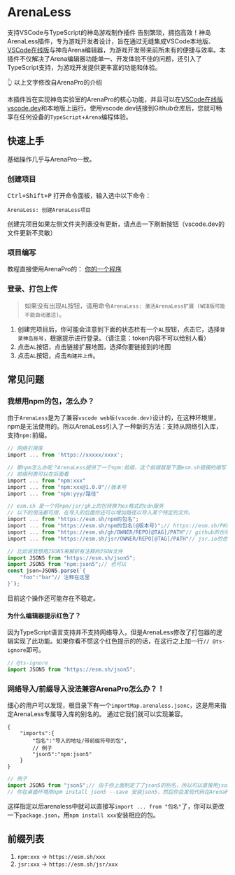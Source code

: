 # ArenaLess
支持VSCode与TypeScript的神岛游戏制作插件
告别繁琐，拥抱高效！神岛ArenaLess插件，专为游戏开发者设计，旨在通过无缝集成VSCode本地版、[VSCode在线版](https://vscode.dev)与神岛Arena编辑器，为游戏开发带来前所未有的便捷与效率。本插件不仅解决了Arena编辑器功能单一、开发体验不佳的问题，还引入了TypeScript支持，为游戏开发提供更丰富的功能和体验。

👆 以上文字修改自ArenaPro的介绍

本插件旨在实现神岛实验室的ArenaPro的核心功能，并且可以在[VSCode在线版 vscode.dev](https://vscode.dev)和本地版上运行。使用vscode.dev链接到Github仓库后，您就可畅享在任何设备的`TypeScript`+`Arena`编程体验。

## 快速上手
基础操作几乎与ArenaPro一致。
### 创建项目
<kbd>Ctrl+Shift+P</kbd> 打开命令面板，输入选中以下命令：
```
ArenaLess: 创建ArenaLess项目
```
创建完项目如果左侧文件夹列表没有更新，请点击一下刷新按钮（vscode.dev的文件更新不灵敏）

### 项目编写
教程直接使用ArenaPro的：
[你的一个程序](https://www.yuque.com/box3lab/arenapro/ka7wgn4eeett48nl)

### 登录、打包上传
> 如果没有出现`AL`按钮，请用命令`ArenaLess: 激活ArenaLess扩展 (WEB版可能不能自动激活)`。
1. 创建完项目后，你可能会注意到下面的状态栏有一个`AL`按钮，点击它，选择`登录神岛账号`，根据提示进行登录。（请注意：token内容不可以给别人看）
2. 点击`AL`按钮，点击链接扩展地图，选择你要链接到的地图
3. 点击`AL`按钮，点击`构建并上传`。

## 常见问题
### 我想用npm的包，怎么办？
由于`ArenaLess`是为了兼容`vscode web版(vscode.dev)`设计的，在这种环境里，npm是无法使用的。所以ArenaLess引入了一种新的方法：支持从网络引入库，支持`npm:`前缀。
```typescript
// 网络引用库
import ... from 'https://xxxxx/xxxx';

// 那npm怎么办呢？ArenaLess提供了一个npm:前缀，这个前缀就是下面esm.sh链接的缩写
// 前缀列表可以在后面看
import ... from "npm:xxx"
import ... from "npm:xxx@1.0.0"//版本号
import ... from "npm:yyy/路径"

// esm.sh 是一个将npm/jsr/gh上的包转换为es格式的cdn服务
// 以下的用法都可用，在导入的后面你还可以增加路径以导入某个特定的文件。
import ... from "https://esm.sh/npm的包名";
import ... from "https://esm.sh/npm的包名(@版本号)";// https://esm.sh/PKG@SEMVER[/PATH]
import ... from "https://esm.sh/gh/OWNER/REPO[@TAG]/PATH"// github的也可以
import ... from "https://esm.sh/jsr/OWNER/REPO[@TAG]/PATH"// jsr.io的也可以

// 比如说我想用JSON5来解析有注释的JSON文件
import JSON5 from "https://esm.sh/json5";
import JSON5 from "npm:json5";// 也可以
const json=JSON5.parse(`{
    "foo":"bar"// 注释在这里
}`);
```
目前这个操作还可能存在不稳定。

#### 为什么编辑器提示红色了？
因为TypeScript语言支持并不支持网络导入，但是ArenaLess修改了打包器的逻辑实现了此功能。如果你看不惯这个红色提示的的话，在这行之上加一行`// @ts-ignore`即可。
```typescript
// @ts-ignore
import JSON5 from "https://esm.sh/json5";
```

### 网络导入/前缀导入没法兼容ArenaPro怎么办？！
细心的用户可以发现，根目录下有一个`importMap.arenaless.jsonc`，这是用来指定ArenaLess专属导入库的别名的。
通过它我们就可以实现兼容。
```jsonc
{
    "imports":{
        "包名":"导入的地址/带前缀符号的包",
        // 例子
        "json5":"npm:json5"
    }
}
```
```typescript
// 例子
import JSON5 from "json5";// 由于你上面制定了了json5的别名，所以可以直接用json5
// 你在桌面环境用npm install json5 --save 安装json5，然后你会发现代码在ArenaPro中也能运行了。
```
这样指定以后arenaless中就可以直接写`import ... from "包名"`了，你可以更改一下`package.json`，用`npm install xxx`安装相应的包。

## 前缀列表
1. `npm:xxx` -> `https://esm.sh/xxx`
2. `jsr:xxx` -> `https://esm.sh/jsr/xxx`